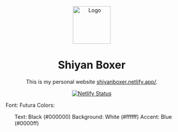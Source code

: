 <div align="center">
  <img alt="Logo" src="https://raw.githubusercontent.com/shiyanboxer/personal-website/master/src/images/logo.png" width="100" />
</div>
<h1 align="center">
  Shiyan Boxer
</h1>
<p align="center">
  This is my personal website <a href="https://shiyanboxer.netlify.app/" target="_blank">shiyanboxer.netlify.app/</a>.
</p>
<p align="center">
  <a href="https://app.netlify.com/sites/shiyanboxer2/deploys" target="_blank">
    <img src="https://api.netlify.com/api/v1/badges/40d146f1-4b4a-4a8b-b9e5-64cd1c24e592/deploy-status" alt="Netlify Status" />
  </a>
</p>
<p align="center">
   <ul>
  Font: Futura
  Colors:
   <ul>
  Text: Black (#000000)  
  Background: White (#ffffff)
  Accent: Blue (#0000ff)
     </ul>
      </ul>
 </p>
